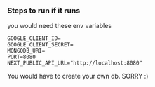 
### Steps to run if it runs


you would need these env variables
```
GOOGLE_CLIENT_ID=
GOOGLE_CLIENT_SECRET=
MONGODB_URI=
PORT=8080
NEXT_PUBLIC_API_URL="http://localhost:8080"
```


You would have to create your own db. SORRY :) 
